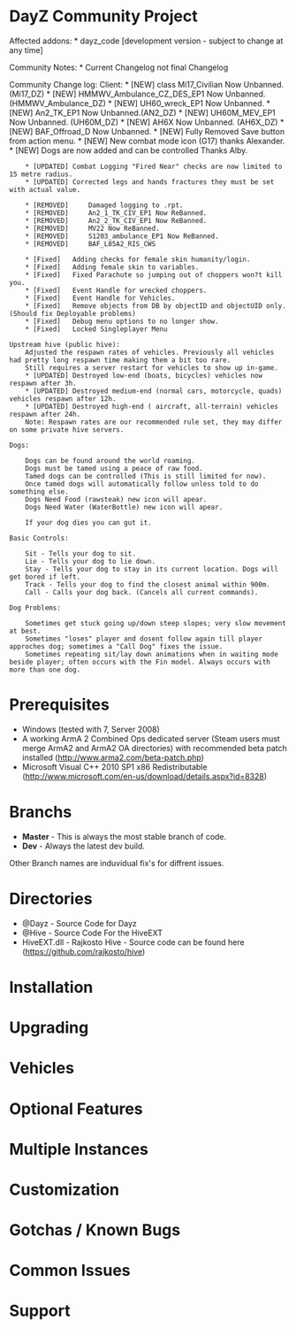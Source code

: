 DayZ Community Project
=========================

Affected addons:
    * dayz_code     [development version - subject to change at any time]

Community Notes: 
    * Current Changelog not final Changelog

Community Change log:
    Client:
        * [NEW]     class Mi17_Civilian Now Unbanned. (Mi17_DZ)
        * [NEW]     HMMWV_Ambulance_CZ_DES_EP1 Now Unbanned. (HMMWV_Ambulance_DZ)
        * [NEW]     UH60_wreck_EP1 Now Unbanned. 
        * [NEW]     An2_TK_EP1 Now Unbanned.(AN2_DZ)
        * [NEW]     UH60M_MEV_EP1 Now Unbanned. (UH60M_DZ)
        * [NEW]     AH6X Now Unbanned. (AH6X_DZ)
        * [NEW]     BAF_Offroad_D Now Unbanned.
        * [NEW]     Fully Removed Save button from action menu.
        * [NEW]     New combat mode icon (G17) thanks Alexander.
        * [NEW]     Dogs are now added and can be controlled Thanks Alby.

        * [UPDATED] Combat Logging "Fired Near" checks are now limited to 15 metre radius.
        * [UPDATED] Corrected legs and hands fractures they must be set with actual value.

        * [REMOVED]     Damaged logging to .rpt.
        * [REMOVED]     An2_1_TK_CIV_EP1 Now ReBanned.
        * [REMOVED]     An2_2_TK_CIV_EP1 Now ReBanned.
        * [REMOVED]     MV22 Now ReBanned.
        * [REMOVED]     S1203_ambulance_EP1 Now ReBanned.
		* [REMOVED]     BAF_L85A2_RIS_CWS

        * [Fixed]   Adding checks for female skin humanity/login.
        * [Fixed]   Adding female skin to variables.
        * [Fixed]   Fixed Parachute so jumping out of choppers won?t kill you.
        * [Fixed]   Event Handle for wrecked choppers.
        * [Fixed]   Event Handle for Vehicles.
        * [Fixed]   Remove objects from DB by objectID and objectUID only. (Should fix Deployable problems)
        * [Fixed]   Debug menu options to no longer show.
        * [Fixed]   Locked Singleplayer Menu

    Upstream hive (public hive):
        Adjusted the respawn rates of vehicles. Previously all vehicles had pretty long respawn time making them a bit too rare.
        Still requires a server restart for vehicles to show up in-game.
        * [UPDATED] Destroyed low-end (boats, bicycles) vehicles now respawn after 3h.
        * [UPDATED] Destroyed medium-end (normal cars, motorcycle, quads) vehicles respawn after 12h.
        * [UPDATED] Destroyed high-end ( aircraft, all-terrain) vehicles respawn after 24h.
        Note: Respawn rates are our recommended rule set, they may differ on some private hive servers.

    Dogs:

        Dogs can be found around the world roaming.
        Dogs must be tamed using a peace of raw food.
        Tamed dogs can be controlled (This is still limited for now).
        Once tamed dogs will automatically follow unless told to do something else.
        Dogs Need Food (rawsteak) new icon will apear.
        Dogs Need Water (WaterBottle) new icon will apear.

        If your dog dies you can gut it.

    Basic Controls:

        Sit - Tells your dog to sit.
        Lie - Tells your dog to lie down.
        Stay - Tells your dog to stay in its current location. Dogs will get bored if left.
        Track - Tells your dog to find the closest animal within 900m.
        Call - Calls your dog back. (Cancels all current commands).

    Dog Problems:

        Sometimes get stuck going up/down steep slopes; very slow movement at best.
        Sometimes "loses" player and dosent follow again till player approches dog; sometimes a "Call Dog" fixes the issue.
        Sometimes repeating sit/lay down animations when in waiting mode beside player; often occurs with the Fin model. Always occurs with more than one dog.     

Prerequisites
=============

 - Windows (tested with 7, Server 2008)
 - A working ArmA 2 Combined Ops dedicated server (Steam users must merge ArmA2 and ArmA2 OA directories) with recommended beta patch installed (http://www.arma2.com/beta-patch.php)
 - Microsoft Visual C++ 2010 SP1 x86 Redistributable (http://www.microsoft.com/en-us/download/details.aspx?id=8328)
 
Branchs
===========

- **Master** - This is always the most stable branch of code.
- **Dev** - Always the latest dev build.

Other Branch names are induvidual fix's for diffrent issues.

Directories
===========
 - @Dayz - Source Code for Dayz
 - @Hive - Source Code For the HiveEXT
 - HiveEXT.dll - Rajkosto Hive - Source code can be found here (https://github.com/rajkosto/hive)

Installation
============

Upgrading
=========

Vehicles
========

Optional Features
=================

Multiple Instances
==================

Customization
=============

Gotchas / Known Bugs
==========

Common Issues
=============

Support
=======


